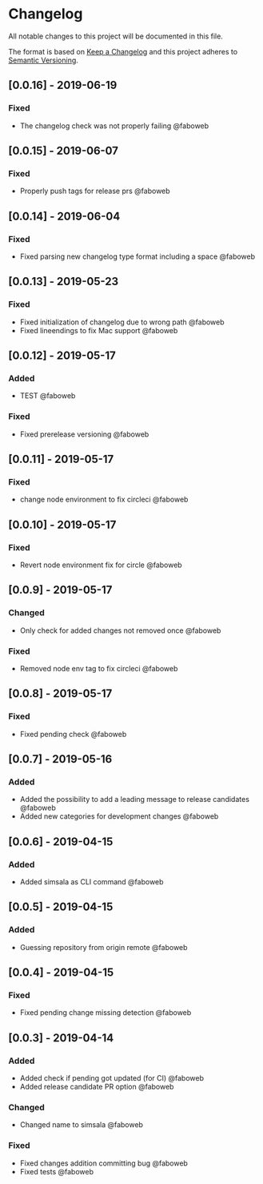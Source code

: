 # Changelog

All notable changes to this project will be documented in this file.

The format is based on [Keep a Changelog](http://keepachangelog.com/en/1.0.0/)
and this project adheres to [Semantic Versioning](http://semver.org/spec/v2.0.0.html).

<!-- SIMSALA --> <!-- DON'T DELETE, used for automatic changelog updates -->

## [0.0.16] - 2019-06-19

### Fixed

- The changelog check was not properly failing @faboweb

## [0.0.15] - 2019-06-07

### Fixed

- Properly push tags for release prs @faboweb

## [0.0.14] - 2019-06-04

### Fixed

- Fixed parsing new changelog type format including a space @faboweb

## [0.0.13] - 2019-05-23

### Fixed

- Fixed initialization of changelog due to wrong path @faboweb
- Fixed lineendings to fix Mac support @faboweb

## [0.0.12] - 2019-05-17

### Added

- TEST @faboweb

### Fixed

- Fixed prerelease versioning @faboweb

## [0.0.11] - 2019-05-17

### Fixed

- change node environment to fix circleci @faboweb

## [0.0.10] - 2019-05-17

### Fixed

- Revert node environment fix for circle @faboweb

## [0.0.9] - 2019-05-17

### Changed

- Only check for added changes not removed once @faboweb

### Fixed

- Removed node env tag to fix circleci @faboweb

## [0.0.8] - 2019-05-17

### Fixed

- Fixed pending check @faboweb

## [0.0.7] - 2019-05-16

### Added

- Added the possibility to add a leading message to release candidates @faboweb
- Added new categories for development changes @faboweb

## [0.0.6] - 2019-04-15

### Added

- Added simsala as CLI command @faboweb

## [0.0.5] - 2019-04-15

### Added

- Guessing repository from origin remote @faboweb

## [0.0.4] - 2019-04-15

### Fixed

- Fixed pending change missing detection @faboweb

## [0.0.3] - 2019-04-14

### Added

- Added check if pending got updated (for CI) @faboweb
- Added release candidate PR option @faboweb

### Changed

- Changed name to simsala @faboweb

### Fixed

- Fixed changes addition committing bug @faboweb
- Fixed tests @faboweb
